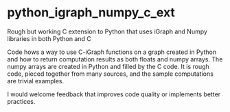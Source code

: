 # python_igraph_numpy_c_ext
Rough but working C extension to Python that uses iGraph and Numpy libraries in both Python and C


Code hows a way to use C-iGraph functions on a graph created in Python and 
how to return computation results as both floats and numpy arrays. 
The numpy arrays are created in Python and filled by the C code. 
It is rough code, pieced together from many sources, and the sample 
computations are trivial examples.

I would welcome feedback that improves code quality or implements better practices. 
